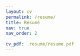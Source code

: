 ```yaml
---
layout: cv
permalink: /resume/
title: Résumé
nav: true
nav_order: 2

cv_pdf: .resume/resume.pdf
---
```

